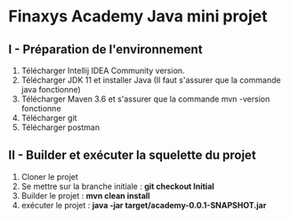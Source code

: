 # Finaxys Academy Java mini projet

## I - Préparation de l'environnement

1) Télécharger Intellij IDEA Community version.
2) Télécharger JDK 11 et installer Java (Il faut s'assurer que la commande java fonctionne)
3) Télécharger Maven 3.6 et s'assurer que la commande mvn -version fonctionne 
4) Télécharger git
5) Télécharger postman 

## II - Builder et exécuter la squelette du projet

1) Cloner le projet 
2) Se mettre sur la branche initiale : **git checkout Initial**
3) Builder le projet : **mvn clean install** 
4) exécuter le projet : **java -jar target/academy-0.0.1-SNAPSHOT.jar**

##  